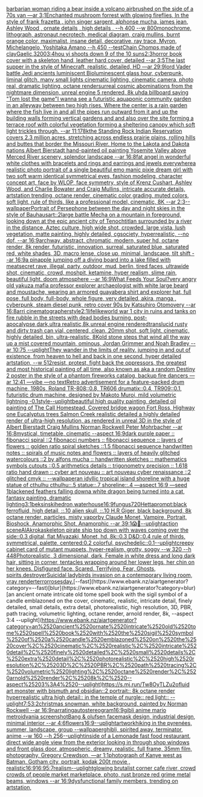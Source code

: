 [barbarian woman riding a bear inside a volcano airbrushed on the side of a 70s van —ar 3:1](https://www.ebank.nz/aiartgenerator?category=barbarian%2520woman%2520riding%2520a%2520bear%2520inside%2520a%2520volcano%2520airbrushed%2520on%2520the%2520side%2520of%2520a%252070s%2520van%2520%E2%80%94ar%25203%3A1)[Enchanted mushroom forrest with glowing fireflies, In the style of frank frazetta , john singer sargent, alphonse mucha, james jean, Ashley Wood , ornate details , high details , --h 400 --w 800](https://www.ebank.nz/aiartgenerator?category=Enchanted%2520mushroom%2520forrest%2520with%2520glowing%2520fireflies%2C%2520In%2520the%2520style%2520of%2520frank%2520frazetta%2520%2C%2520john%2520singer%2520sargent%2C%2520alphonse%2520mucha%2C%2520james%2520jean%2C%2520Ashley%2520Wood%2520%2C%2520ornate%2520details%2520%2C%2520high%2520details%2520%2C%2520--h%2520400%2520--w%2520800)[monochrome, lithograph, astronaut,necrotech, medical diagram, craig mullins, burnt orange color, maximalist, insane detail, decorative, ray trace, Myron, Michelangelo, Yoshitaka Amano --h 450 --test](https://www.ebank.nz/aiartgenerator?category=monochrome%2C%2520lithograph%2C%2520astronaut%2Cnecrotech%2C%2520medical%2520diagram%2C%2520craig%2520mullins%2C%2520burnt%2520orange%2520color%2C%2520maximalist%2C%2520insane%2520detail%2C%2520decorative%2C%2520ray%2520trace%2C%2520Myron%2C%2520Michelangelo%2C%2520Yoshitaka%2520Amano%2520--h%2520450%2520--test)[Chain Chomps,made of clay](https://www.ebank.nz/aiartgenerator?category=Chain%2520Chomps%2Cmade%2520of%2520clay)[Gaelic,](https://www.ebank.nz/aiartgenerator?category=Gaelic%2C)[3200](https://www.ebank.nz/aiartgenerator?category=3200)[3:4](https://www.ebank.nz/aiartgenerator?category=3%3A4)[hou yi shoots down 9 of the 10 suns](https://www.ebank.nz/aiartgenerator?category=hou%2520yi%2520shoots%2520down%25209%2520of%2520the%252010%2520suns)[2:3](https://www.ebank.nz/aiartgenerator?category=2%3A3)[horror book cover with a skeleton hand, leather hard cover, detailed --ar 3:5](https://www.ebank.nz/aiartgenerator?category=horror%2520book%2520cover%2520with%2520a%2520skeleton%2520hand%2C%2520leather%2520hard%2520cover%2C%2520detailed%2520--ar%25203%3A5)[](https://www.ebank.nz/aiartgenerator?category=)[The last supper in the style of Minecraft, realistic, detailed, HD —ar 29:9](https://www.ebank.nz/aiartgenerator?category=The%2520last%2520supper%2520in%2520the%2520style%2520of%2520Minecraft%2C%2520realistic%2C%2520detailed%2C%2520HD%2520%E2%80%94ar%252029%3A9)[lord Vader battle Jedi ancients luminiscent Bioluminescent glass hour, cyberpunk, liminal glitch, many small lights cinematic lighting, cinematic camera, photo real, dramatic lighting, octane render](https://www.ebank.nz/aiartgenerator?category=lord%2520Vader%2520battle%2520Jedi%2520ancients%2520luminiscent%2520Bioluminescent%2520glass%2520hour%2C%2520cyberpunk%2C%2520liminal%2520glitch%2C%2520many%2520small%2520lights%2520cinematic%2520lighting%2C%2520cinematic%2520camera%2C%2520photo%2520real%2C%2520dramatic%2520lighting%2C%2520octane%2520render)[surreal cosmic abominations from the nightmare dimension, unreal engine 5 rendered, 8k uhd](https://www.ebank.nz/aiartgenerator?category=surreal%2520cosmic%2520abominations%2520from%2520the%2520nightmare%2520dimension%2C%2520unreal%2520engine%25205%2520rendered%2C%25208k%2520uhd)[a billboard saying "Tom lost the game"](https://www.ebank.nz/aiartgenerator?category=a%2520billboard%2520saying%2520%22Tom%2520lost%2520the%2520game%22)[I wanna see a futuristic aquaponic community garden in an alleyway between two high rises. Where the center is a rain garden where the fish live in and all the pipes run outward from it and up the building walls forming vertical gardens and and also over the site forming a terrace roof with colorful vegetation forming a sheltering canopy which soft light trickles through. --ar 11:17](https://www.ebank.nz/aiartgenerator?category=I%2520wanna%2520see%2520a%2520futuristic%2520aquaponic%2520community%2520garden%2520in%2520an%2520alleyway%2520between%2520two%2520high%2520rises.%2520Where%2520the%2520center%2520is%2520a%2520rain%2520garden%2520where%2520the%2520fish%2520live%2520in%2520and%2520all%2520the%2520pipes%2520run%2520outward%2520from%2520it%2520and%2520up%2520the%2520building%2520walls%2520forming%2520vertical%2520gardens%2520and%2520and%2520also%2520over%2520the%2520site%2520forming%2520a%2520terrace%2520roof%2520with%2520colorful%2520vegetation%2520forming%2520a%2520sheltering%2520canopy%2520which%2520soft%2520light%2520trickles%2520through.%2520--ar%252011%3A17)[8k](https://www.ebank.nz/aiartgenerator?category=8k)[the Standing Rock Indian Reservation covers 2.3 million acres, stretching across endless prairie plains, rolling hills and buttes that border the Missouri River. Home to the Lakota and Dakota nations Albert Bierstadt hand-painted oil painting Yosemite Valley above Merced River scenery, splendor landscape --ar 16:8](https://www.ebank.nz/aiartgenerator?category=the%2520Standing%2520Rock%2520Indian%2520Reservation%2520covers%25202.3%2520million%2520acres%2C%2520stretching%2520across%2520endless%2520prairie%2520plains%2C%2520rolling%2520hills%2520and%2520buttes%2520that%2520border%2520the%2520Missouri%2520River.%2520Home%2520to%2520the%2520Lakota%2520and%2520Dakota%2520nations%2520Albert%2520Bierstadt%2520hand-painted%2520oil%2520painting%2520Yosemite%2520Valley%2520above%2520Merced%2520River%2520scenery%2C%2520splendor%2520landscape%2520--ar%252016%3A8)[fat angel in wonderful white clothes with bracelets and rings and earrings and jewels everywhere](https://www.ebank.nz/aiartgenerator?category=fat%2520angel%2520in%2520wonderful%2520white%2520clothes%2520with%2520bracelets%2520and%2520rings%2520and%2520earrings%2520and%2520jewels%2520everywhere)[a realistic photo portrait of a single beautiful emo manic pixie dream girl with two soft warm identical symmetrical eyes, fashion modeling, character concept art, face by WLOP, face symmetry, style of Krenz Cushart, Ashley Wood, and Charlie Bowater and Craig Mullins, intricate accurate details, artstation trending, octane render, cinematic color grading, muted colors, soft light, rule of thirds, like a professional model, cinematic, 8K --ar 2:3](https://www.ebank.nz/aiartgenerator?category=a%2520realistic%2520photo%2520portrait%2520of%2520a%2520single%2520beautiful%2520emo%2520manic%2520pixie%2520dream%2520girl%2520with%2520two%2520soft%2520warm%2520identical%2520symmetrical%2520eyes%2C%2520fashion%2520modeling%2C%2520character%2520concept%2520art%2C%2520face%2520by%2520WLOP%2C%2520face%2520symmetry%2C%2520style%2520of%2520Krenz%2520Cushart%2C%2520Ashley%2520Wood%2C%2520and%2520Charlie%2520Bowater%2520and%2520Craig%2520Mullins%2C%2520intricate%2520accurate%2520details%2C%2520artstation%2520trending%2C%2520octane%2520render%2C%2520cinematic%2520color%2520grading%2C%2520muted%2520colors%2C%2520soft%2520light%2C%2520rule%2520of%2520thirds%2C%2520like%2520a%2520professional%2520model%2C%2520cinematic%2C%25208K%2520--ar%25202%3A3)[--wallpaper](https://www.ebank.nz/aiartgenerator?category=--wallpaper)[Portrait of Persephone between the day and night skies in the style of Bauhaus](https://www.ebank.nz/aiartgenerator?category=Portrait%2520of%2520Persephone%2520between%2520the%2520day%2520and%2520night%2520skies%2520in%2520the%2520style%2520of%2520Bauhaus)[art::2](https://www.ebank.nz/aiartgenerator?category=art%3A%3A2)[large battle Mecha on a mountain in foreground, looking down at the epic ancient city of Tenochtitlan surrounded by a river in the distance, Aztec culture, high wide shot, crowded, large vista, lush vegetation, matte painting, highly detailed, cgsociety, hyperrealistic, --no dof, --ar 16:9](https://www.ebank.nz/aiartgenerator?category=large%2520battle%2520Mecha%2520on%2520a%2520mountain%2520in%2520foreground%2C%2520looking%2520down%2520at%2520the%2520epic%2520ancient%2520city%2520of%2520Tenochtitlan%2520surrounded%2520by%2520a%2520river%2520in%2520the%2520distance%2C%2520Aztec%2520culture%2C%2520high%2520wide%2520shot%2C%2520crowded%2C%2520large%2520vista%2C%2520lush%2520vegetation%2C%2520matte%2520painting%2C%2520highly%2520detailed%2C%2520cgsociety%2C%2520hyperrealistic%2C%2520--no%2520dof%2C%2520--ar%252016%3A9)[archway, abstract, chromatic, modern, super hd, octane render, 8k render, futuristic, innovation, surreal, saturated blue, saturated red, white shades, 3D, macro lense, close up, minimal, landscape, tilt shift --ar 16:9](https://www.ebank.nz/aiartgenerator?category=archway%2C%2520abstract%2C%2520chromatic%2C%2520modern%2C%2520super%2520hd%2C%2520octane%2520render%2C%25208k%2520render%2C%2520futuristic%2C%2520innovation%2C%2520surreal%2C%2520saturated%2520blue%2C%2520saturated%2520red%2C%2520white%2520shades%2C%25203D%2C%2520macro%2520lense%2C%2520close%2520up%2C%2520minimal%2C%2520landscape%2C%2520tilt%2520shift%2520--ar%252016%3A9)[a pinapple jumping off a diving board into a lake filled with meat](https://www.ebank.nz/aiartgenerator?category=a%2520pinapple%2520jumping%2520off%2520a%2520diving%2520board%2520into%2520a%2520lake%2520filled%2520with%2520meat)[secret rave, illegal, party, outdoor, mud, berlin, tired faces, ultrawide shot, cinematic, crowd, moshpit, ketamine, hyper realism, slime rain, beautiful light, doom atmosphere --ar 16:9](https://www.ebank.nz/aiartgenerator?category=secret%2520rave%2C%2520illegal%2C%2520party%2C%2520outdoor%2C%2520mud%2C%2520berlin%2C%2520tired%2520faces%2C%2520ultrawide%2520shot%2C%2520cinematic%2C%2520crowd%2C%2520moshpit%2C%2520ketamine%2C%2520hyper%2520realism%2C%2520slime%2520rain%2C%2520beautiful%2520light%2C%2520doom%2520atmosphere%2520--ar%252016%3A9)[What Feeds Your Soul?](https://www.ebank.nz/aiartgenerator?category=What%2520Feeds%2520Your%2520Soul%3F)[very angry old yakuza mafia professor explorer archaeologist with white large beard and moustache, wearing an armored guayabera shirt and explorer hat, full pose, full body, full-body, whole figure, very detailed, akira, manga , cyberpunk, steam diesel punk, retro cover 90s by Katsuhiro Otomovery --ar 16:8](https://www.ebank.nz/aiartgenerator?category=very%2520angry%2520old%2520yakuza%2520mafia%2520professor%2520explorer%2520archaeologist%2520with%2520white%2520large%2520beard%2520and%2520moustache%2C%2520wearing%2520an%2520armored%2520guayabera%2520shirt%2520and%2520explorer%2520hat%2C%2520full%2520pose%2C%2520full%2520body%2C%2520full-body%2C%2520whole%2520figure%2C%2520very%2520detailed%2C%2520akira%2C%2520manga%2520%2C%2520cyberpunk%2C%2520steam%2520diesel%2520punk%2C%2520retro%2520cover%252090s%2520by%2520Katsuhiro%2520Otomovery%2520--ar%252016%3A8)[arri cinematographer](https://www.ebank.nz/aiartgenerator?category=arri%2520cinematographer)[style](https://www.ebank.nz/aiartgenerator?category=style)[2:1](https://www.ebank.nz/aiartgenerator?category=2%3A1)[lifelike](https://www.ebank.nz/aiartgenerator?category=lifelike)[world war 1 city in ruins and tanks on fire rubble in the streets with dead bodies burning, post-apocalypse,dark,ultra realistic,8k,unreal engine rendered](https://www.ebank.nz/aiartgenerator?category=world%2520war%25201%2520city%2520in%2520ruins%2520and%2520tanks%2520on%2520fire%2520rubble%2520in%2520the%2520streets%2520with%2520dead%2520bodies%2520burning%2C%2520post-apocalypse%2Cdark%2Cultra%2520realistic%2C8k%2Cunreal%2520engine%2520rendered)[translucid rusty and dirty trash can vial, centered, clean, 20mm shot, soft light, cinematic, highly detailed, bin, ultra-realistic, 8K](https://www.ebank.nz/aiartgenerator?category=translucid%2520rusty%2520and%2520dirty%2520trash%2520can%2520vial%2C%2520centered%2C%2520clean%2C%252020mm%2520shot%2C%2520soft%2520light%2C%2520cinematic%2C%2520highly%2520detailed%2C%2520bin%2C%2520ultra-realistic%2C%25208K)[old stone steps that wind all the way up a mist covered mountain, ominous, Jordan Grimmer and Noah Bradley --ar 10:75 --uplight](https://www.ebank.nz/aiartgenerator?category=old%2520stone%2520steps%2520that%2520wind%2520all%2520the%2520way%2520up%2520a%2520mist%2520covered%2520mountain%2C%2520ominous%2C%2520Jordan%2520Grimmer%2520and%2520Noah%2520Bradley%2520--ar%252010%3A75%2520--uplight)[They wander in the limits of reality, jumping in and out of existence, from heaven to hell and back in one second,  hyper detailed artstation, --w 512](https://www.ebank.nz/aiartgenerator?category=They%2520wander%2520in%2520the%2520limits%2520of%2520reality%2C%2520jumping%2520in%2520and%2520out%2520of%2520existence%2C%2520from%2520heaven%2520to%2520hell%2520and%2520back%2520in%2520one%2520second%2C%2520%2520hyper%2520detailed%2520artstation%2C%2520--w%2520512)[resist, protest, fight back the oppressors, the greatest and most historical painting of all time, also known as aka a random Destiny 2 poster in the style of a phantom fireworks catalog, backup fire dancers —ar 12:41 —vibe —no text](https://www.ebank.nz/aiartgenerator?category=resist%2C%2520protest%2C%2520fight%2520back%2520the%2520oppressors%2C%2520the%2520greatest%2520and%2520most%2520historical%2520painting%2520of%2520all%2520time%2C%2520also%2520known%2520as%2520aka%2520a%2520random%2520Destiny%25202%2520poster%2520in%2520the%2520style%2520of%2520a%2520phantom%2520fireworks%2520catalog%2C%2520backup%2520fire%2520dancers%2520%E2%80%94ar%252012%3A41%2520%E2%80%94vibe%2520%E2%80%94no%2520text)[Retro advertisement for a feature-packed drum machine, 1980s, Roland TR-808::0.8, TR606 drumatix::0.4, TR909::0.1, futuristic drum machine, designed by Makoto Muroi, mild volumetric lightning -0.1](https://www.ebank.nz/aiartgenerator?category=Retro%2520advertisement%2520for%2520a%2520feature-packed%2520drum%2520machine%2C%25201980s%2C%2520Roland%2520TR-808%3A%3A0.8%2C%2520TR606%2520drumatix%3A%3A0.4%2C%2520TR909%3A%3A0.1%2C%2520futuristic%2520drum%2520machine%2C%2520designed%2520by%2520Makoto%2520Muroi%2C%2520mild%2520volumetric%2520lightning%2520-0.1)[style](https://www.ebank.nz/aiartgenerator?category=style)[--uplight](https://www.ebank.nz/aiartgenerator?category=--uplight)[beautiful high quality painting, detailed oil painting of The Call Homestead, Covered bridge wagon Fort Ross, Highway one Eucalyptus trees  Salmon Creek realistic detailed a highly detailed render of ultra-high resolution, as rendered in unreal 3D in the style of Albert Bierstadt Craig Mullins Norman Rockwell Peter Mohrbacher --ar 16:8](https://www.ebank.nz/aiartgenerator?category=beautiful%2520high%2520quality%2520painting%2C%2520detailed%2520oil%2520painting%2520of%2520The%2520Call%2520Homestead%2C%2520Covered%2520bridge%2520wagon%2520Fort%2520Ross%2C%2520Highway%2520one%2520Eucalyptus%2520trees%2520%2520Salmon%2520Creek%2520realistic%2520detailed%2520a%2520highly%2520detailed%2520render%2520of%2520ultra-high%2520resolution%2C%2520as%2520rendered%2520in%2520unreal%25203D%2520in%2520the%2520style%2520of%2520Albert%2520Bierstadt%2520Craig%2520Mullins%2520Norman%2520Rockwell%2520Peter%2520Mohrbacher%2520--ar%252016%3A8)[mystical, timetable, cinematic --aspect 16:9](https://www.ebank.nz/aiartgenerator?category=mystical%2C%2520timetable%2C%2520cinematic%2520--aspect%252016%3A9)[dark purple paper :: fibonacci spiral ::2 fibonacci numbers :: fibonacci sequence :: layers of flowers :: golden ratio spiral sketches ::1.5 fibonacci sequence handwritten notes :: spirals of music notes and flowers :: layers of heavily glitched watercolours ::2 by alfons mucha :: handwritten sketches :: mathematics symbols cutouts ::0.5 arithmetics details :: trigonometry precision :: 1.618 ratio hand drawn :: cyber art nouveau :: art nouveau cyber renaissance ::2 glitched cmyk :: --wallpaper](https://www.ebank.nz/aiartgenerator?category=dark%2520purple%2520paper%2520%3A%3A%2520fibonacci%2520spiral%2520%3A%3A2%2520fibonacci%2520numbers%2520%3A%3A%2520fibonacci%2520sequence%2520%3A%3A%2520layers%2520of%2520flowers%2520%3A%3A%2520golden%2520ratio%2520spiral%2520sketches%2520%3A%3A1.5%2520fibonacci%2520sequence%2520handwritten%2520notes%2520%3A%3A%2520spirals%2520of%2520music%2520notes%2520and%2520flowers%2520%3A%3A%2520layers%2520of%2520heavily%2520glitched%2520watercolours%2520%3A%3A2%2520by%2520alfons%2520mucha%2520%3A%3A%2520handwritten%2520sketches%2520%3A%3A%2520mathematics%2520symbols%2520cutouts%2520%3A%3A0.5%2520arithmetics%2520details%2520%3A%3A%2520trigonometry%2520precision%2520%3A%3A%25201.618%2520ratio%2520hand%2520drawn%2520%3A%3A%2520cyber%2520art%2520nouveau%2520%3A%3A%2520art%2520nouveau%2520cyber%2520renaissance%2520%3A%3A2%2520glitched%2520cmyk%2520%3A%3A%2520--wallpaper)[an idyllic tropical island shoreline with a huge statue of cthulhu cthulhu::.5 statue::.7 shoreline::.4 —aspect 16:9 —seed 1](https://www.ebank.nz/aiartgenerator?category=an%2520idyllic%2520tropical%2520island%2520shoreline%2520with%2520a%2520huge%2520statue%2520of%2520cthulhu%2520cthulhu%3A%3A.5%2520statue%3A%3A.7%2520shoreline%3A%3A.4%2520%E2%80%94aspect%252016%3A9%2520%E2%80%94seed%25201)[blackened feathers falling down](https://www.ebank.nz/aiartgenerator?category=blackened%2520feathers%2520falling%2520down)[a white dragon being turned into a cat, fantasy painting, dramatic lighting](https://www.ebank.nz/aiartgenerator?category=a%2520white%2520dragon%2520being%2520turned%2520into%2520a%2520cat%2C%2520fantasy%2520painting%2C%2520dramatic%2520lighting)[3:1](https://www.ebank.nz/aiartgenerator?category=3%3A1)[beksinski](https://www.ebank.nz/aiartgenerator?category=beksinski)[hedron,](https://www.ebank.nz/aiartgenerator?category=hedron%2C)[waterhouse](https://www.ebank.nz/aiartgenerator?category=waterhouse)[16:9](https://www.ebank.nz/aiartgenerator?category=16%3A9)[fungus](https://www.ebank.nz/aiartgenerator?category=fungus)[720](https://www.ebank.nz/aiartgenerator?category=720)[Hetta](https://www.ebank.nz/aiartgenerator?category=Hetta)[prompt:black ferrofluid, high detail, ::.10 alien skull, ::.10 H.R Giger, black background, 8k octane render, particles, misty vapor](https://www.ebank.nz/aiartgenerator?category=prompt%3Ablack%2520ferrofluid%2C%2520high%2520detail%2C%2520%3A%3A.10%2520alien%2520skull%2C%2520%3A%3A.10%2520H.R%2520Giger%2C%2520black%2520background%2C%25208k%2520octane%2520render%2C%2520particles%2C%2520misty%2520vapor)[by Claude Monet, Vampire, Portrait, Bioshock, Anamorphic Shot, Anamorphic --ar 39:1](https://www.ebank.nz/aiartgenerator?category=by%2520Claude%2520Monet%2C%2520Vampire%2C%2520Portrait%2C%2520Bioshock%2C%2520Anamorphic%2520Shot%2C%2520Anamorphic%2520--ar%252039%3A1)[😱🥶](https://www.ebank.nz/aiartgenerator?category=%F0%9F%98%B1%F0%9F%A5%B6)[--uplight](https://www.ebank.nz/aiartgenerator?category=--uplight)[action scene](https://www.ebank.nz/aiartgenerator?category=action%2520scene)[AlAkroka](https://www.ebank.nz/aiartgenerator?category=AlAkroka)[skeleton pirate ship top down with waves coming over the side::0.3 digital, flat Miyazaki, Monet, hd, 8k::0.3 D&D::0.4 rule of thirds, symmetrical, palette, centered:0.2 colorful, psychedelic::0.1](https://www.ebank.nz/aiartgenerator?category=skeleton%2520pirate%2520ship%2520top%2520down%2520with%2520waves%2520coming%2520over%2520the%2520side%3A%3A0.3%2520digital%2C%2520flat%2520Miyazaki%2C%2520Monet%2C%2520hd%2C%25208k%3A%3A0.3%2520D%26D%3A%3A0.4%2520rule%2520of%2520thirds%2C%2520symmetrical%2C%2520palette%2C%2520centered%3A0.2%2520colorful%2C%2520psychedelic%3A%3A0.1)[--uplight](https://www.ebank.nz/aiartgenerator?category=--uplight)[creepy cabinet card of mutant muppets, hyper-realism, grotty, soggy --w 320 --h 448](https://www.ebank.nz/aiartgenerator?category=creepy%2520cabinet%2520card%2520of%2520mutant%2520muppets%2C%2520hyper-realism%2C%2520grotty%2C%2520soggy%2520--w%2520320%2520--h%2520448)[Photorealistic, 3 dimensional, dark, Female in white dress and long dark hair, sitting in corner, tentacles wrapping around her lower legs, her chin on her knees. Disfigured face. Scared. Terrifying, Fear,  Ghosts, spirits,](https://www.ebank.nz/aiartgenerator?category=Photorealistic%2C%25203%2520dimensional%2C%2520dark%2C%2520Female%2520in%2520white%2520dress%2520and%2520long%2520dark%2520hair%2C%2520sitting%2520in%2520corner%2C%2520tentacles%2520wrapping%2520around%2520her%2520lower%2520legs%2C%2520her%2520chin%2520on%2520her%2520knees.%2520Disfigured%2520face.%2520Scared.%2520Terrifying%2C%2520Fear%2C%2520%2520Ghosts%2C%2520spirits%2C)[](https://www.ebank.nz/aiartgenerator?category=)[destroyer](https://www.ebank.nz/aiartgenerator?category=destroyer)[Suicidal ladybirds  invasion on a contemporary  living room, vray render](https://www.ebank.nz/aiartgenerator?category=Suicidal%2520ladybirds%2520%2520invasion%2520on%2520a%2520contemporary%2520%2520living%2520room%2C%2520vray%2520render)[terror](https://www.ebank.nz/aiartgenerator?category=terror)[roses](https://www.ebank.nz/aiartgenerator?category=roses)[day.](https://www.ebank.nz/aiartgenerator?category=day.)[--fast](https://www.ebank.nz/aiartgenerator?category=--fast)[blur](https://www.ebank.nz/aiartgenerator?category=blur)[an ancient ornate intricate old tome spell book with the sigil symbol of a candle emblazoned on the cover, cinematic, realistic, intricate detail, finely detailed, small details, extra detail, photorealistic, high resolution, 3D, PBR, path tracing, volumetric lighting, octane render, arnold render, 8k, --aspect 3:4 --uplight](https://www.ebank.nz/aiartgenerator?category=an%2520ancient%2520ornate%2520intricate%2520old%2520tome%2520spell%2520book%2520with%2520the%2520sigil%2520symbol%2520of%2520a%2520candle%2520emblazoned%2520on%2520the%2520cover%2C%2520cinematic%2C%2520realistic%2C%2520intricate%2520detail%2C%2520finely%2520detailed%2C%2520small%2520details%2C%2520extra%2520detail%2C%2520photorealistic%2C%2520high%2520resolution%2C%25203D%2C%2520PBR%2C%2520path%2520tracing%2C%2520volumetric%2520lighting%2C%2520octane%2520render%2C%2520arnold%2520render%2C%25208k%2C%2520--aspect%25203%3A4%2520--uplight)[<https://s.mj.run/Tw8OyTLZu2o>](https://www.ebank.nz/aiartgenerator?category=%3Chttps%3A//s.mj.run/Tw8OyTLZu2o%3E)[fluid art monster with bismuth and obsidian::2 portrait:: 8k octane render hyperrealistic ultra high detail:: in the temple of nurgle:: red light:: --uplight](https://www.ebank.nz/aiartgenerator?category=fluid%2520art%2520monster%2520with%2520bismuth%2520and%2520obsidian%3A%3A2%2520portrait%3A%3A%25208k%2520octane%2520render%2520hyperrealistic%2520ultra%2520high%2520detail%3A%3A%2520in%2520the%2520temple%2520of%2520nurgle%3A%3A%2520red%2520light%3A%3A%2520--uplight)[7:5](https://www.ebank.nz/aiartgenerator?category=7%3A5)[3:2](https://www.ebank.nz/aiartgenerator?category=3%3A2)[christmas snowman, white background, painted by Norman Rockwell --ar 16:9](https://www.ebank.nz/aiartgenerator?category=christmas%2520snowman%2C%2520white%2520background%2C%2520painted%2520by%2520Norman%2520Rockwell%2520--ar%252016%3A9)[narrating](https://www.ebank.nz/aiartgenerator?category=narrating)[autostereogram](https://www.ebank.nz/aiartgenerator?category=autostereogram)[16:9](https://www.ebank.nz/aiartgenerator?category=16%3A9)[gibli anime mario metroidvania screenshot](https://www.ebank.nz/aiartgenerator?category=gibli%2520anime%2520mario%2520metroidvania%2520screenshot)[Bang & olufsen facemask design, industrial design, minimal interior --ar 4:6](https://www.ebank.nz/aiartgenerator?category=Bang%2520%26%2520olufsen%2520facemask%2520design%2C%2520industrial%2520design%2C%2520minimal%2520interior%2520--ar%25204%3A6)[flowers](https://www.ebank.nz/aiartgenerator?category=flowers)[16:9](https://www.ebank.nz/aiartgenerator?category=16%3A9)[--uplight](https://www.ebank.nz/aiartgenerator?category=--uplight)[artwork](https://www.ebank.nz/aiartgenerator?category=artwork)[hiking in the pyrenées, summer, landscape, group --wallpaper](https://www.ebank.nz/aiartgenerator?category=hiking%2520in%2520the%2520pyren%C3%A9es%2C%2520summer%2C%2520landscape%2C%2520group%2520--wallpaper)[ghibli, spirited away, terminator, anime --w 160 --h 256](https://www.ebank.nz/aiartgenerator?category=ghibli%2C%2520spirited%2520away%2C%2520terminator%2C%2520anime%2520--w%2520160%2520--h%2520256)[--uplight](https://www.ebank.nz/aiartgenerator?category=--uplight)[inside of a Lemonade fast food restaurant, direct wide angle view from the exterior looking in through shop windows and front glass door, atmospheric, dreamy, realistic, full frame, 35mm film, photography, Gregory Crewdson, —ar 1:1](https://www.ebank.nz/aiartgenerator?category=inside%2520of%2520a%2520Lemonade%2520fast%2520food%2520restaurant%2C%2520direct%2520wide%2520angle%2520view%2520from%2520the%2520exterior%2520looking%2520in%2520through%2520shop%2520windows%2520and%2520front%2520glass%2520door%2C%2520atmospheric%2C%2520dreamy%2C%2520realistic%2C%2520full%2520frame%2C%252035mm%2520film%2C%2520photography%2C%2520Gregory%2520Crewdson%2C%2520%E2%80%94ar%25201%3A1)[photograph of Kanye west as Batman, Gotham city, portrait, kodak 200t movie , realistic](https://www.ebank.nz/aiartgenerator?category=photograph%2520of%2520Kanye%2520west%2520as%2520Batman%2C%2520Gotham%2520city%2C%2520portrait%2C%2520kodak%2520200t%2520movie%2520%2C%2520realistic)[16:9](https://www.ebank.nz/aiartgenerator?category=16%3A9)[16:9](https://www.ebank.nz/aiartgenerator?category=16%3A9)[5:7](https://www.ebank.nz/aiartgenerator?category=5%3A7)[realism](https://www.ebank.nz/aiartgenerator?category=realism)[--uplight](https://www.ebank.nz/aiartgenerator?category=--uplight)[glowing brutalist corner cafe river, crowd crowds of people market marketplace, photo, rust bronze red grime metal beams, windows --ar 16:9](https://www.ebank.nz/aiartgenerator?category=glowing%2520brutalist%2520corner%2520cafe%2520river%2C%2520crowd%2520crowds%2520of%2520people%2520market%2520marketplace%2C%2520photo%2C%2520rust%2520bronze%2520red%2520grime%2520metal%2520beams%2C%2520windows%2520--ar%252016%3A9)[dysfunctional family members, trending on artstation,](https://www.ebank.nz/aiartgenerator?category=dysfunctional%2520family%2520members%2C%2520trending%2520on%2520artstation%2C)